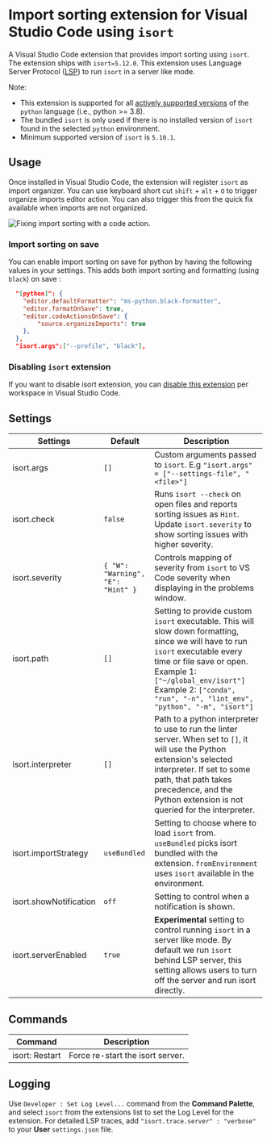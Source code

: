 # Import sorting extension for Visual Studio Code using `isort`

A Visual Studio Code extension that provides import sorting using `isort`. The extension ships with `isort=5.12.0`. This extension uses Language Server Protocol ([LSP](https://microsoft.github.io/language-server-protocol/)) to run `isort` in a server like mode.

Note:

-   This extension is supported for all [actively supported versions](https://devguide.python.org/#status-of-python-branches) of the `python` language (i.e., python >= 3.8).
-   The bundled `isort` is only used if there is no installed version of `isort` found in the selected `python` environment.
-   Minimum supported version of `isort` is `5.10.1`.

## Usage

Once installed in Visual Studio Code, the extension will register `isort` as import organizer. You can use keyboard short cut `shift` + `alt` + `O` to trigger organize imports editor action. You can also trigger this from the quick fix available when imports are not organized.

![Fixing import sorting with a code action.](images/vscode-isort.gif)

### Import sorting on save

You can enable import sorting on save for python by having the following values in your settings. This adds both import sorting and formatting (using `black`) on save :

```json
  "[python]": {
    "editor.defaultFormatter": "ms-python.black-formatter",
    "editor.formatOnSave": true,
    "editor.codeActionsOnSave": {
        "source.organizeImports": true
    },
  },
  "isort.args":["--profile", "black"],
```

### Disabling `isort` extension

If you want to disable isort extension, you can [disable this extension](https://code.visualstudio.com/docs/editor/extension-marketplace#_disable-an-extension) per workspace in Visual Studio Code.

## Settings

| Settings               | Default                           | Description                                                                                                                                                                                                                                                              |
| ---------------------- | --------------------------------- | ------------------------------------------------------------------------------------------------------------------------------------------------------------------------------------------------------------------------------------------------------------------------ |
| isort.args             | `[]`                              | Custom arguments passed to `isort`. E.g `"isort.args" = ["--settings-file", "<file>"]`                                                                                                                                                                                   |
| isort.check            | `false`                           | Runs `isort --check` on open files and reports sorting issues as `Hint`. Update `isort.severity` to show sorting issues with higher severity.                                                                                                                            |
| isort.severity         | `{ "W": "Warning", "E": "Hint" }` | Controls mapping of severity from `isort` to VS Code severity when displaying in the problems window.                                                                                                                                                                    |
| isort.path             | `[]`                              | Setting to provide custom `isort` executable. This will slow down formatting, since we will have to run `isort` executable every time or file save or open. Example 1: `["~/global_env/isort"]` Example 2: `["conda", "run", "-n", "lint_env", "python", "-m", "isort"]` |
| isort.interpreter      | `[]`                              | Path to a python interpreter to use to run the linter server. When set to `[]`, it will use the Python extension's selected interpreter. If set to some path, that path takes precedence, and the Python extension is not queried for the interpreter.                                                                                                                                                                                                            |
| isort.importStrategy   | `useBundled`                      | Setting to choose where to load `isort` from. `useBundled` picks isort bundled with the extension. `fromEnvironment` uses `isort` available in the environment.                                                                                                          |
| isort.showNotification | `off`                             | Setting to control when a notification is shown.                                                                                                                                                                                                                         |
| isort.serverEnabled    | `true`                            | **Experimental** setting to control running `isort` in a server like mode. By default we run `isort` behind LSP server, this setting allows users to turn off the server and run isort directly.                                                                                                                                                                                                                            |

## Commands

| Command        | Description                      |
| -------------- | -------------------------------- |
| isort: Restart | Force re-start the isort server. |

## Logging

Use `Developer : Set Log Level...` command from the **Command Palette**, and select `isort` from the extensions list to set the Log Level for the extension. For detailed LSP traces, add `"isort.trace.server" : "verbose"` to your **User** `settings.json` file.
